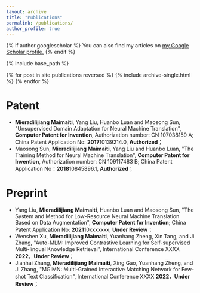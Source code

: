 ```yaml
---
layout: archive
title: "Publications"
permalink: /publications/
author_profile: true
---
```


{% if author.googlescholar %}
  You can also find my articles on <u><a href="{{author.googlescholar}}">my Google Scholar profile</a>.</u>
{% endif %}

{% include base_path %}

{% for post in site.publications reversed %}
  {% include archive-single.html %}
{% endfor %}

Patent
======
* __Mieradilijiang Maimaiti__, Yang Liu, Huanbo Luan and Maosong Sun, "Unsupervised Domain Adaptation for Neural Machine Translation", __Computer Patent for Invention__, Authorization number: CN 107038159 A; China Patent Application No: **2017**10139214.0, __Authorized__；
* Maosong Sun, __Mieradilijiang Maimaiti__, Yang Liu and Huanbo Luan, "The Training Method for Neural Machine Translation", __Computer Patent for Invention__, Authorization number: CN 109117483 B; China Patent Application No：**2018**10845896.1, __Authorized__；

Preprint
======
* Yang Liu, __Mieradilijiang Maimaiti__, Huanbo Luan and Maosong Sun, "The System and Method for Low-Resource Neural Machine Translation Based on Data Augmentation", __Computer Patent for Invention__; China Patent Application No: **2021**10xxxxxxx, __Under Review__；
* Wenshen Xu, __Mieradilijiang Maimaiti__, Yuanhang Zheng, Xin Tang, and Ji Zhang, "Auto-MLM: Improved Contrastive Learning for Self-supervised Multi-lingual Knowledge Retrieval", International Conference XXXX **2022**，__Under Review__；
* Jianhai Zhang, __Mieradilijiang Maimaiti__, Xing Gao, Yuanhang Zheng, and Ji Zhang, "MGIMN: Multi-Grained Interactive Matching Network for Few-shot Text Classification", International Conference XXXX **2022**，__Under Review__；

